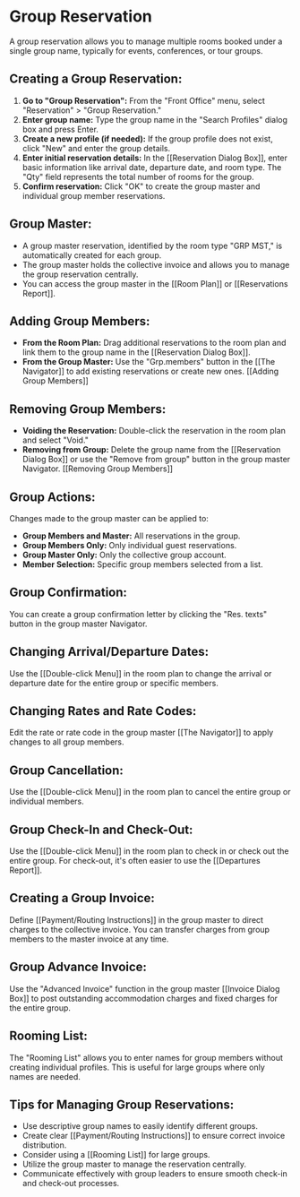 # Group Reservation

A group reservation allows you to manage multiple rooms booked under a single group name, typically for events, conferences, or tour groups.

## Creating a Group Reservation:

1. **Go to "Group Reservation":** From the "Front Office" menu, select "Reservation" > "Group Reservation."
2. **Enter group name:**  Type the group name in the "Search Profiles" dialog box and press Enter.
3. **Create a new profile (if needed):** If the group profile does not exist, click "New" and enter the group details.
4. **Enter initial reservation details:** In the [[Reservation Dialog Box]], enter basic information like arrival date, departure date, and room type. The "Qty" field represents the total number of rooms for the group.
5. **Confirm reservation:** Click "OK" to create the group master and individual group member reservations. 

## Group Master:

* A group master reservation, identified by the room type "GRP MST," is automatically created for each group. 
* The group master holds the collective invoice and allows you to manage the group reservation centrally.
* You can access the group master in the [[Room Plan]] or [[Reservations Report]].

## Adding Group Members:

* **From the Room Plan:** Drag additional reservations to the room plan and link them to the group name in the [[Reservation Dialog Box]].
* **From the Group Master:** Use the "Grp.members" button in the [[The Navigator]] to add existing reservations or create new ones. [[Adding Group Members]]

## Removing Group Members:

* **Voiding the Reservation:** Double-click the reservation in the room plan and select "Void."
* **Removing from Group:**  Delete the group name from the [[Reservation Dialog Box]] or use the "Remove from group" button in the group master Navigator. [[Removing Group Members]]

## Group Actions:

Changes made to the group master can be applied to:

* **Group Members and Master:**  All reservations in the group.
* **Group Members Only:**  Only individual guest reservations.
* **Group Master Only:**  Only the collective group account.
* **Member Selection:**  Specific group members selected from a list.

## Group Confirmation:

You can create a group confirmation letter by clicking the "Res. texts" button in the group master Navigator.

## Changing Arrival/Departure Dates:

Use the [[Double-click Menu]] in the room plan to change the arrival or departure date for the entire group or specific members.

## Changing Rates and Rate Codes:

Edit the rate or rate code in the group master [[The Navigator]] to apply changes to all group members.

## Group Cancellation:

Use the [[Double-click Menu]] in the room plan to cancel the entire group or individual members.

## Group Check-In and Check-Out:

Use the [[Double-click Menu]] in the room plan to check in or check out the entire group. For check-out, it's often easier to use the [[Departures Report]].

## Creating a Group Invoice:

Define [[Payment/Routing Instructions]] in the group master to direct charges to the collective invoice. You can transfer charges from group members to the master invoice at any time.

## Group Advance Invoice:

Use the "Advanced Invoice" function in the group master [[Invoice Dialog Box]] to post outstanding accommodation charges and fixed charges for the entire group. 

## Rooming List:

The "Rooming List" allows you to enter names for group members without creating individual profiles. This is useful for large groups where only names are needed.

## Tips for Managing Group Reservations:

* Use descriptive group names to easily identify different groups.
* Create clear [[Payment/Routing Instructions]] to ensure correct invoice distribution.
* Consider using a [[Rooming List]] for large groups.
* Utilize the group master to manage the reservation centrally.
* Communicate effectively with group leaders to ensure smooth check-in and check-out processes.